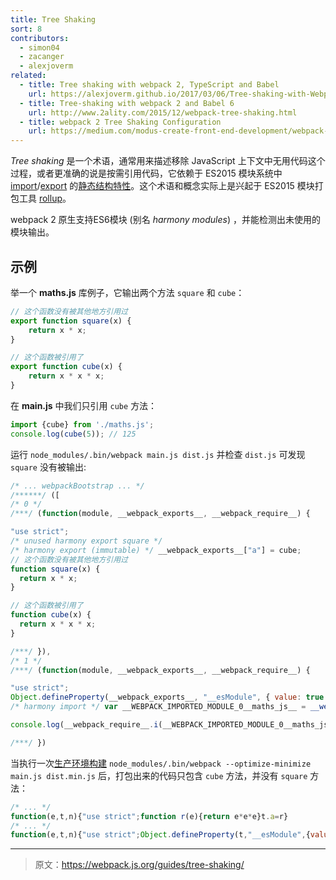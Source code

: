 ```yaml
---
title: Tree Shaking
sort: 8
contributors:
  - simon04
  - zacanger
  - alexjoverm
related:
  - title: Tree shaking with webpack 2, TypeScript and Babel
    url: https://alexjoverm.github.io/2017/03/06/Tree-shaking-with-Webpack-2-TypeScript-and-Babel/
  - title: Tree-shaking with webpack 2 and Babel 6
    url: http://www.2ality.com/2015/12/webpack-tree-shaking.html
  - title: webpack 2 Tree Shaking Configuration
    url: https://medium.com/modus-create-front-end-development/webpack-2-tree-shaking-configuration-9f1de90f3233#.15tuaw71x
---
```


_Tree shaking_ 是一个术语，通常用来描述移除 JavaScript 上下文中无用代码这个过程，或者更准确的说是按需引用代码，它依赖于 ES2015 模块系统中 [import](https://developer.mozilla.org//en-US/docs/Web/JavaScript/Reference/Statements/import)/[export](https://developer.mozilla.org//en-US/docs/Web/JavaScript/Reference/Statements/export) 的[静态结构特性](http://exploringjs.com/es6/ch_modules.html#static-module-structure)。这个术语和概念实际上是兴起于 ES2015 模块打包工具 [rollup](https://github.com/rollup/rollup)。

webpack 2 原生支持ES6模块 (别名 *harmony modules*) ，并能检测出未使用的模块输出。


## 示例

举一个 **maths.js** 库例子，它输出两个方法 `square` 和 `cube`：

```javascript
// 这个函数没有被其他地方引用过
export function square(x) {
	return x * x;
}

// 这个函数被引用了
export function cube(x) {
	return x * x * x;
}
```

在 **main.js** 中我们只引用 `cube` 方法：

```javascript
import {cube} from './maths.js';
console.log(cube(5)); // 125
```

运行 `node_modules/.bin/webpack main.js dist.js` 并检查 `dist.js` 可发现 `square` 没有被输出:

```javascript
/* ... webpackBootstrap ... */
/******/ ([
/* 0 */
/***/ (function(module, __webpack_exports__, __webpack_require__) {

"use strict";
/* unused harmony export square */
/* harmony export (immutable) */ __webpack_exports__["a"] = cube;
// 这个函数没有被其他地方引用过
function square(x) {
  return x * x;
}

// 这个函数被引用了
function cube(x) {
  return x * x * x;
}

/***/ }),
/* 1 */
/***/ (function(module, __webpack_exports__, __webpack_require__) {

"use strict";
Object.defineProperty(__webpack_exports__, "__esModule", { value: true });
/* harmony import */ var __WEBPACK_IMPORTED_MODULE_0__maths_js__ = __webpack_require__(0);

console.log(__webpack_require__.i(__WEBPACK_IMPORTED_MODULE_0__maths_js__["a" /* cube */])(5)); // 125

/***/ })
```

当执行一次[生产环境构建](/guides/production) `node_modules/.bin/webpack --optimize-minimize main.js dist.min.js` 后，打包出来的代码只包含 `cube` 方法，并没有 `square` 方法：

```javascript
/* ... */
function(e,t,n){"use strict";function r(e){return e*e*e}t.a=r}
/* ... */
function(e,t,n){"use strict";Object.defineProperty(t,"__esModule",{value:!0});var r=n(0);console.log(n.i(r.a)(5))}
```

***

> 原文：https://webpack.js.org/guides/tree-shaking/